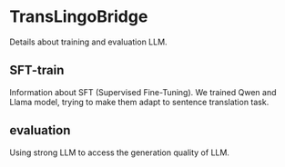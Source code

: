 # TransLingoBridge

Details about training and evaluation LLM.

## SFT-train

Information about SFT (Supervised Fine-Tuning). We trained Qwen and Llama model, trying to make them adapt to sentence translation task.


## evaluation

Using strong LLM to access the generation quality of LLM.
